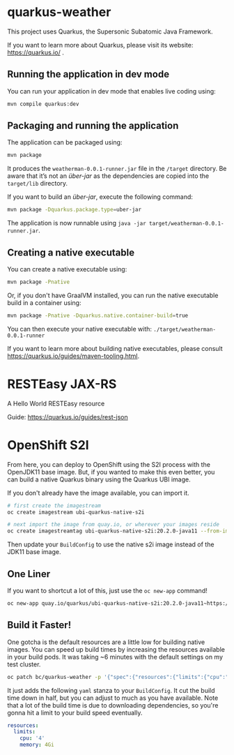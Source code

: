 # quarkus-weather

This project uses Quarkus, the Supersonic Subatomic Java Framework.

If you want to learn more about Quarkus, please visit its website: https://quarkus.io/ .

## Running the application in dev mode

You can run your application in dev mode that enables live coding using:
```bash
mvn compile quarkus:dev
```

## Packaging and running the application

The application can be packaged using:
```bash
mvn package
```
It produces the `weatherman-0.0.1-runner.jar` file in the `/target` directory.
Be aware that it’s not an _über-jar_ as the dependencies are copied into the `target/lib` directory.

If you want to build an _über-jar_, execute the following command:
```bash
mvn package -Dquarkus.package.type=uber-jar
```

The application is now runnable using `java -jar target/weatherman-0.0.1-runner.jar`.

## Creating a native executable

You can create a native executable using: 
```bash
mvn package -Pnative
```

Or, if you don't have GraalVM installed, you can run the native executable build in a container using: 
```bash
mvn package -Pnative -Dquarkus.native.container-build=true
```

You can then execute your native executable with: `./target/weatherman-0.0.1-runner`

If you want to learn more about building native executables, please consult https://quarkus.io/guides/maven-tooling.html.

# RESTEasy JAX-RS

<p>A Hello World RESTEasy resource</p>

Guide: https://quarkus.io/guides/rest-json


# OpenShift S2I

From here, you can deploy to OpenShift using the S2I process with the OpenJDK11 base image.  But, if you wanted to make this even better, you can build a native Quarkus binary using the Quarkus UBI image.


If you don't already have the image available, you can import it.

```bash
# first create the imagestream
oc create imagestream ubi-quarkus-native-s2i

# next import the image from quay.io, or wherever your images reside
oc create imagestreamtag ubi-quarkus-native-s2i:20.2.0-java11 --from-image=quay.io/quarkus/ubi-quarkus-native-s2i:20.2.0-java11
```

Then update your `BuildConfig` to use the native s2i image instead of the JDK11 base image.

## One Liner
If you want to shortcut a lot of this, just use the `oc new-app` command!

```bash
oc new-app quay.io/quarkus/ubi-quarkus-native-s2i:20.2.0-java11~https://github.com/sqtran/quarkus-weather.git
```

## Build it Faster!
One gotcha is the default resources are a little low for building native images.  You can speed up build times by increasing the resources available in your build pods.  It was taking ~6 minutes with the default settings on my test cluster.

```bash
oc patch bc/quarkus-weather -p '{"spec":{"resources":{"limits":{"cpu":"4", "memory":"4Gi"}}}}'
```

It just adds the following `yaml` stanza to your `BuildConfig`.  It cut the build time down in half, but you can adjust to much as you have available.  Note that a lot of the build time is due to downloading dependencies, so you're gonna hit a limit to your build speed eventually.
```yaml
resources:
  limits:
    cpu: '4'
    memory: 4Gi
```